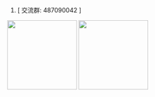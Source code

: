 1. [ 交流群: 487090042 ]

<div>
<img height="160px" src="https://github-readme-stats.vercel.app/api?username=zangdale&count_private=true&show_icons=true&hide=issues&layout=compact&hide_border=true" />
<!-- <img height="160px" src="https://github-readme-stats.vercel.app/api/top-langs/?username=zangdale&layout=compact&hide_border=true&hide=python" /> -->
<img height="160px" src="https://github-readme-stats.vercel.app/api/top-langs/?username=zangdale&layout=compact&hide_border=true" />
</div>
